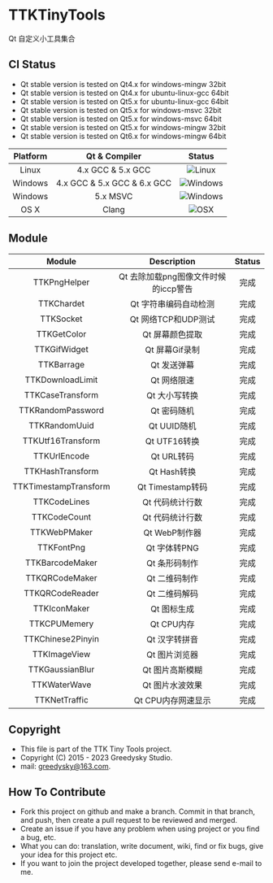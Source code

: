 # TTKTinyTools
Qt 自定义小工具集合 

## CI Status
 * Qt stable version is tested on Qt4.x for windows-mingw 32bit
 * Qt stable version is tested on Qt4.x for ubuntu-linux-gcc 64bit
 * Qt stable version is tested on Qt5.x for ubuntu-linux-gcc 64bit
 * Qt stable version is tested on Qt5.x for windows-msvc 32bit
 * Qt stable version is tested on Qt5.x for windows-msvc 64bit
 * Qt stable version is tested on Qt5.x for windows-mingw 32bit
 * Qt stable version is tested on Qt6.x for windows-mingw 64bit

| Platform | Qt & Compiler               | Status                                                                 |
| :---:    | :---:                       | :---:                                                                  |
| Linux    | 4.x GCC & 5.x GCC           | ![Linux](https://img.shields.io/badge/build-passing-brightgreen.svg)   |
| Windows  | 4.x GCC & 5.x GCC & 6.x GCC | ![Windows](https://img.shields.io/badge/build-passing-brightgreen.svg) |
| Windows  | 5.x MSVC                    | ![Windows](https://img.shields.io/badge/build-passing-brightgreen.svg) |
| OS X     | Clang                       | ![OSX](https://img.shields.io/badge/build-unknown-lightgrey.svg)       |

Module
----
| Module | Description | Status |
| :---:  | :---:       | :---:  |
| TTKPngHelper    | Qt 去除加载png图像文件时候的iccp警告     |   完成   |
| TTKChardet  | Qt 字符串编码自动检测       |   完成   |
| TTKSocket  | Qt 网络TCP和UDP测试       |   完成   |
| TTKGetColor  | Qt 屏幕颜色提取       |   完成   |
| TTKGifWidget  | Qt 屏幕Gif录制       |   完成   |
| TTKBarrage  | Qt 发送弹幕       |   完成   |
| TTKDownloadLimit  | Qt 网络限速      |   完成   |
| TTKCaseTransform  | Qt 大小写转换       |   完成   |
| TTKRandomPassword  | Qt 密码随机       |   完成   |
| TTKRandomUuid  | Qt UUID随机      |   完成   |
| TTKUtf16Transform  | Qt UTF16转换       |   完成   |
| TTKUrlEncode  | Qt URL转码     | 完成     |
| TTKHashTransform  | Qt Hash转换       |   完成   |
| TTKTimestampTransform  | Qt Timestamp转码     |   完成   |
| TTKCodeLines  | Qt 代码统计行数     |   完成   |
| TTKCodeCount  | Qt 代码统计行数     |   完成   |
| TTKWebPMaker  | Qt WebP制作器       |   完成   |
| TTKFontPng  | Qt 字体转PNG     |   完成   |
| TTKBarcodeMaker  | Qt 条形码制作     |   完成   |
| TTKQRCodeMaker  | Qt 二维码制作     |   完成   |
| TTKQRCodeReader  | Qt 二维码解码     |   完成   |
| TTKIconMaker  | Qt 图标生成     |   完成   |
| TTKCPUMemery  | Qt CPU内存     |   完成   |
| TTKChinese2Pinyin  | Qt 汉字转拼音     |   完成   |
| TTKImageView  | Qt 图片浏览器     |   完成   |
| TTKGaussianBlur  | Qt 图片高斯模糊     |   完成   |
| TTKWaterWave  | Qt 图片水波效果     |   完成   |
| TTKNetTraffic  | Qt CPU内存网速显示     |   完成   |

Copyright
-------
 * This file is part of the TTK Tiny Tools project.
 * Copyright (C) 2015 - 2023 Greedysky Studio.
 * mail: greedysky@163.com.

How To Contribute
-------
 * Fork this project on github and make a branch. Commit in that branch, and push, then create a pull request to be reviewed and merged.
 * Create an issue if you have any problem when using project or you find a bug, etc.
 * What you can do: translation, write document, wiki, find or fix bugs, give your idea for this project etc.
 * If you want to join the project developed together, please send e-mail to me.
